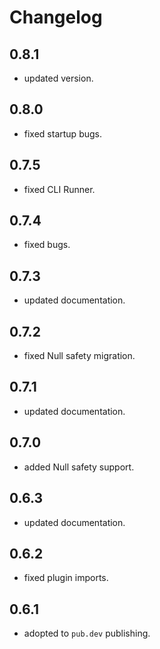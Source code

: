 # Changelog

## 0.8.1

* updated version.

## 0.8.0

* fixed startup bugs.

## 0.7.5

* fixed CLI Runner.

## 0.7.4

* fixed bugs.

## 0.7.3

* updated documentation.

## 0.7.2

* fixed Null safety migration.

## 0.7.1

* updated documentation.

## 0.7.0

* added Null safety support.

## 0.6.3

* updated documentation.

## 0.6.2

* fixed plugin imports.

## 0.6.1

* adopted to `pub.dev` publishing.
